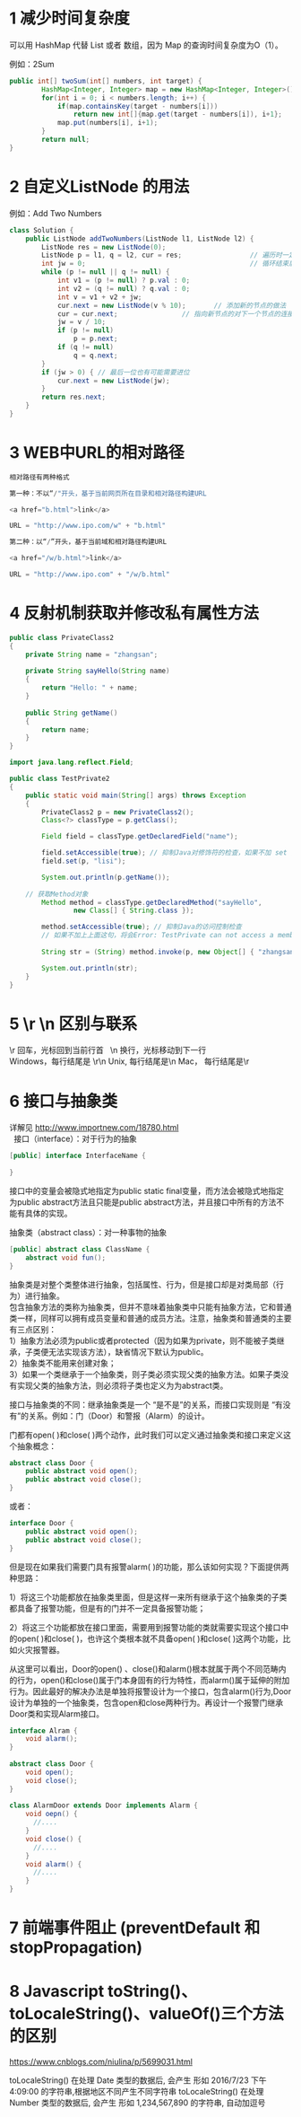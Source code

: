 # 1 减少时间复杂度

可以用 HashMap 代替 List 或者 数组，因为 Map 的查询时间复杂度为O（1）。

例如：2Sum
```Java
public int[] twoSum(int[] numbers, int target) {
        HashMap<Integer, Integer> map = new HashMap<Integer, Integer>();
        for(int i = 0; i < numbers.length; i++) {
            if(map.containsKey(target - numbers[i]))
                return new int[]{map.get(target - numbers[i]), i+1};
            map.put(numbers[i], i+1);
        }
        return null;
}
```

# 2 自定义ListNode 的用法

例如：Add Two Numbers
```Java
class Solution {
	public ListNode addTwoNumbers(ListNode l1, ListNode l2) {
		ListNode res = new ListNode(0);
		ListNode p = l1, q = l2, cur = res;                 // 遍历时一定要用一个新的LishNode，否则如果执行 l1 = l1.next;
		int jw = 0;                                         // 循环结束后，l1就变成了只有一个节点的链表
		while (p != null || q != null) {
			int v1 = (p != null) ? p.val : 0;
			int v2 = (q != null) ? q.val : 0;
			int v = v1 + v2 + jw;
			cur.next = new ListNode(v % 10);	   // 添加新的节点的做法
			cur = cur.next;				   // 指向新节点的对下一个节点的连接
			jw = v / 10;
			if (p != null)
				p = p.next;
			if (q != null)
				q = q.next;
		}
		if (jw > 0) { // 最后一位也有可能需要进位
			cur.next = new ListNode(jw);
		}
		return res.next;
	}
}
```

# 3 WEB中URL的相对路径

```JavaScript
相对路径有两种格式

第一种：不以“/"开头，基于当前网页所在目录和相对路径构建URL

<a href="b.html">link</a>

URL = "http://www.ipo.com/w" + "b.html"

第二种：以“/”开头，基于当前域和相对路径构建URL

<a href="/w/b.html">link</a>

URL = "http://www.ipo.com" + "/w/b.html"
```

# 4 反射机制获取并修改私有属性方法
```java
public class PrivateClass2
{
    private String name = "zhangsan";
    
    private String sayHello(String name)
    {
        return "Hello: " + name;
    }
    
    public String getName()
    {
        return name;
    }
}
```

```java
import java.lang.reflect.Field;

public class TestPrivate2
{
    public static void main(String[] args) throws Exception
    {
        PrivateClass2 p = new PrivateClass2();
        Class<?> classType = p.getClass();

        Field field = classType.getDeclaredField("name");

        field.setAccessible(true); // 抑制Java对修饰符的检查，如果不加 set 的时候会报错
        field.set(p, "lisi");

        System.out.println(p.getName());
	
	// 获取Method对象
        Method method = classType.getDeclaredMethod("sayHello",
                new Class[] { String.class });

        method.setAccessible(true); // 抑制Java的访问控制检查
        // 如果不加上上面这句，将会Error: TestPrivate can not access a member of class PrivateClass with modifiers "private"
	
        String str = (String) method.invoke(p, new Object[] { "zhangsan" });

        System.out.println(str);
    }
}
```

# 5 \r \n 区别与联系

\r 回车，光标回到当前行首  
\n 换行，光标移动到下一行  
Windows，每行结尾是 \r\n
Unix, 每行结尾是\n
Mac， 每行结尾是\r

# 6 接口与抽象类  
详解见 http://www.importnew.com/18780.html  
  
接口（interface）：对于行为的抽象
```java
[public] interface InterfaceName {
 
}
```
接口中的变量会被隐式地指定为public static final变量，而方法会被隐式地指定为public abstract方法且只能是public abstract方法，并且接口中所有的方法不能有具体的实现。  
  
  
抽象类（abstract class）：对一种事物的抽象
```java
[public] abstract class ClassName {
    abstract void fun();
}
```
抽象类是对整个类整体进行抽象，包括属性、行为，但是接口却是对类局部（行为）进行抽象。  
包含抽象方法的类称为抽象类，但并不意味着抽象类中只能有抽象方法，它和普通类一样，同样可以拥有成员变量和普通的成员方法。注意，抽象类和普通类的主要有三点区别：  
1）抽象方法必须为public或者protected（因为如果为private，则不能被子类继承，子类便无法实现该方法），缺省情况下默认为public。  
2）抽象类不能用来创建对象；  
3）如果一个类继承于一个抽象类，则子类必须实现父类的抽象方法。如果子类没有实现父类的抽象方法，则必须将子类也定义为为abstract类。  
  
  
接口与抽象类的不同：继承抽象类是一个 “是不是”的关系，而接口实现则是 “有没有”的关系。例如：门（Door）和警报（Alarm）的设计。  

门都有open( )和close( )两个动作，此时我们可以定义通过抽象类和接口来定义这个抽象概念：
```java
abstract class Door {
    public abstract void open();
    public abstract void close();
}
```
或者：  

```java
interface Door {
    public abstract void open();
    public abstract void close();
}
```
但是现在如果我们需要门具有报警alarm( )的功能，那么该如何实现？下面提供两种思路：  

1）将这三个功能都放在抽象类里面，但是这样一来所有继承于这个抽象类的子类都具备了报警功能，但是有的门并不一定具备报警功能；  

2）将这三个功能都放在接口里面，需要用到报警功能的类就需要实现这个接口中的open( )和close( )，也许这个类根本就不具备open( )和close( )这两个功能，比如火灾报警器。  

从这里可以看出，Door的open() 、close()和alarm()根本就属于两个不同范畴内的行为，open()和close()属于门本身固有的行为特性，而alarm()属于延伸的附加行为。因此最好的解决办法是单独将报警设计为一个接口，包含alarm()行为,Door设计为单独的一个抽象类，包含open和close两种行为。再设计一个报警门继承Door类和实现Alarm接口。
```java
interface Alram {
    void alarm();
}
 
abstract class Door {
    void open();
    void close();
}
 
class AlarmDoor extends Door implements Alarm {
    void oepn() {
      //....
    }
    void close() {
      //....
    }
    void alarm() {
      //....
    }
}
```


# 7 前端事件阻止 (preventDefault 和 stopPropagation)









# 8 Javascript toString()、toLocaleString()、valueOf()三个方法的区别  
https://www.cnblogs.com/niulina/p/5699031.html  
  
toLocaleString() 在处理 Date 类型的数据后, 会产生 形如 2016/7/23 下午 4:09:00 的字符串,根据地区不同产生不同字符串
toLocaleString() 在处理 Number 类型的数据后, 会产生 形如 1,234,567,890 的字符串, 自动加逗号

